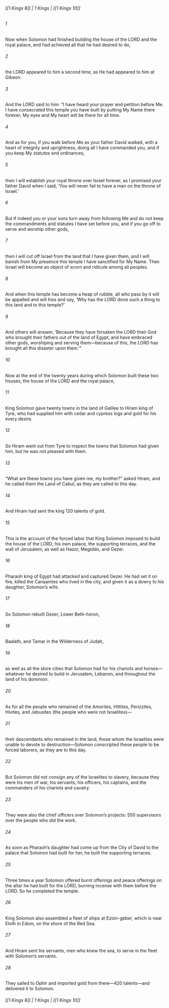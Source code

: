 ###### [[1 Kings 8]] | 1 Kings | [[1 Kings 10]]

###### 1
Now when Solomon had finished building the house of the LORD and the royal palace, and had achieved all that he had desired to do,
###### 2
the LORD appeared to him a second time, as He had appeared to him at Gibeon.
###### 3
And the LORD said to him: “I have heard your prayer and petition before Me. I have consecrated this temple you have built by putting My Name there forever; My eyes and My heart will be there for all time.
###### 4
And as for you, if you walk before Me as your father David walked, with a heart of integrity and uprightness, doing all I have commanded you, and if you keep My statutes and ordinances,
###### 5
then I will establish your royal throne over Israel forever, as I promised your father David when I said, ‘You will never fail to have a man on the throne of Israel.’
###### 6
But if indeed you or your sons turn away from following Me and do not keep the commandments and statutes I have set before you, and if you go off to serve and worship other gods,
###### 7
then I will cut off Israel from the land that I have given them, and I will banish from My presence this temple I have sanctified for My Name. Then Israel will become an object of scorn and ridicule among all peoples.
###### 8
And when this temple has become a heap of rubble, all who pass by it will be appalled and will hiss and say, ‘Why has the LORD done such a thing to this land and to this temple?’
###### 9
And others will answer, ‘Because they have forsaken the LORD their God who brought their fathers out of the land of Egypt, and have embraced other gods, worshiping and serving them—because of this, the LORD has brought all this disaster upon them.’”
###### 10
Now at the end of the twenty years during which Solomon built these two houses, the house of the LORD and the royal palace,
###### 11
King Solomon gave twenty towns in the land of Galilee to Hiram king of Tyre, who had supplied him with cedar and cypress logs and gold for his every desire.
###### 12
So Hiram went out from Tyre to inspect the towns that Solomon had given him, but he was not pleased with them.
###### 13
“What are these towns you have given me, my brother?” asked Hiram, and he called them the Land of Cabul, as they are called to this day.
###### 14
And Hiram had sent the king 120 talents of gold.
###### 15
This is the account of the forced labor that King Solomon imposed to build the house of the LORD, his own palace, the supporting terraces, and the wall of Jerusalem, as well as Hazor, Megiddo, and Gezer.
###### 16
Pharaoh king of Egypt had attacked and captured Gezer. He had set it on fire, killed the Canaanites who lived in the city, and given it as a dowry to his daughter, Solomon’s wife.
###### 17
So Solomon rebuilt Gezer, Lower Beth-horon,
###### 18
Baalath, and Tamar in the Wilderness of Judah,
###### 19
as well as all the store cities that Solomon had for his chariots and horses—whatever he desired to build in Jerusalem, Lebanon, and throughout the land of his dominion.
###### 20
As for all the people who remained of the Amorites, Hittites, Perizzites, Hivites, and Jebusites (the people who were not Israelites)—
###### 21
their descendants who remained in the land, those whom the Israelites were unable to devote to destruction—Solomon conscripted these people to be forced laborers, as they are to this day.
###### 22
But Solomon did not consign any of the Israelites to slavery, because they were his men of war, his servants, his officers, his captains, and the commanders of his chariots and cavalry.
###### 23
They were also the chief officers over Solomon’s projects: 550 supervisors over the people who did the work.
###### 24
As soon as Pharaoh’s daughter had come up from the City of David to the palace that Solomon had built for her, he built the supporting terraces.
###### 25
Three times a year Solomon offered burnt offerings and peace offerings on the altar he had built for the LORD, burning incense with them before the LORD. So he completed the temple.
###### 26
King Solomon also assembled a fleet of ships at Ezion-geber, which is near Eloth in Edom, on the shore of the Red Sea.
###### 27
And Hiram sent his servants, men who knew the sea, to serve in the fleet with Solomon’s servants.
###### 28
They sailed to Ophir and imported gold from there—420 talents—and delivered it to Solomon.

###### [[1 Kings 8]] | 1 Kings | [[1 Kings 10]]
